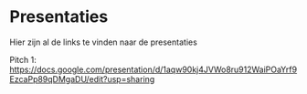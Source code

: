 # Presentaties

Hier zijn al de links te vinden naar de presentaties

Pitch 1: https://docs.google.com/presentation/d/1aqw90kj4JVWo8ru912WaiPOaYrf9EzcaPp89qDMgaDU/edit?usp=sharing 